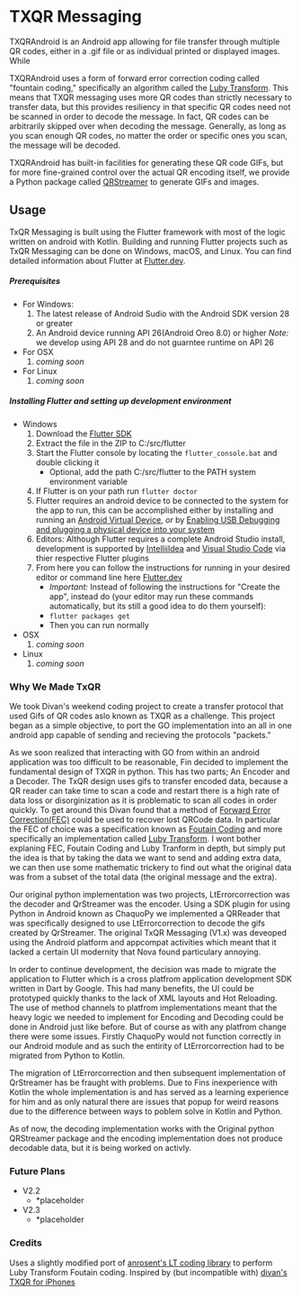 # TXQR Messaging

TXQRAndroid is an Android app allowing for file transfer through multiple QR codes, either in a .gif file or as individual printed or displayed images. While 


TXQRAndroid uses a form of forward error correction coding called "fountain coding," specifically an algorithm called the [Luby Transform](https://divan.dev/posts/fountaincodes/). 
This means that TXQR messaging uses more QR codes than strictly necessary to transfer data, but this provides resiliency in that 
specific QR codes need not be scanned in order to decode the message. In fact, QR codes can be arbitrarily skipped over when decoding the message. 
Generally, as long as you scan enough QR codes, no matter the order or specific ones you scan, the message will be decoded. 


TXQRAndroid has built-in facilities for generating these QR code GIFs, but for more fine-grained control over the actual QR encoding itself, 
we provide a Python package called [QRStreamer](https://github.com/ThePlasmaRailgun/QRStreamer) to generate GIFs and images. 

## Usage 

TxQR Messaging is built using the Flutter framework with most of the logic written on android with Kotlin.
Building and running Flutter projects such as TxQR Messaging can be done on Windows, macOS, and Linux.
You can find detailed information about Flutter at [Flutter.dev](https://flutter.dev).
##### Prerequisites
* For Windows:
	1. The latest release of Android Sudio with the Android SDK version 28 or greater
	2. An Android device running API 26(Android Oreo 8.0) or higher *Note:* we develop using API 28 and do not guarntee runtime on API 26
* For OSX
	1. *coming soon*
* For Linux
	1. *coming soon*
##### Installing Flutter and setting up development environment
* Windows
	1. Download the [Flutter SDK](https://storage.googleapis.com/flutter_infra/releases/stable/windows/flutter_windows_v1.5.4-hotfix.2-stable.zip)
	2. Extract the file in the ZIP to C:/src/flutter
	3. Start the Flutter console by locating the `flutter_console.bat` and double clicking it
		* Optional, add the path C:/src/flutter to the PATH system environment variable
	4. If Flutter is on your path run `flutter doctor`
	5. Flutter requires an android device to be connected to the system for the app to run, this can be accomplished either by installing and running an [Android Virtual Device](https://flutter.dev/docs/get-started/install/windows#set-up-the-android-emulator), *or* by [Enabling USB Debugging and plugging a physical device into your system](https://flutter.dev/docs/get-started/install/windows#set-up-your-android-device)
	6. Editors: Although Flutter requires a complete Android Studio install, development is supported by [IntellijIdea](https://flutter.dev/docs/get-started/editor?tab=androidstudio) and [Visual Studio Code](https://flutter.dev/docs/get-started/editor?tab=vscode) via thier respective Flutter plugins
	7. From here you can follow the instructions for running in your desired editor or command line here [Flutter.dev](https://flutter.dev/docs/get-started/test-drive?tab=)
		* *Important:* Instead of following the instructions for "Create the app", instead do (your editor may run these commands automatically, but its still a good idea to do them yourself):
		* `flutter packages get`
		* Then you can run normally
* OSX
	1. *coming soon*
* Linux
	1. *coming soon*

### Why We Made TxQR
We took Divan's weekend coding project to create a transfer protocol that used Gifs of QR codes aslo known as TXQR as a challenge. This project began as a simple objective, to port the GO implementation into an all in one android app capable of sending and recieving the protocols "packets."

As we soon realized that interacting with GO from within an android application was too difficult to be reasonable, Fin decided to implement the fundamental design of TXQR in python. This has two parts; An Encoder and a Decoder. The TxQR design uses gifs to transfer encoded data, because a QR reader can take time to scan a code and restart there is a high rate of data loss or disorginization as it is problematic to scan all codes in order quickly. To get around this Divan found that a method of [Forward Error Correction(FEC)](https://en.wikipedia.org/wiki/Forward_error_correction) could be used to recover lost QRCode data. In particular the FEC of choice was a specification known as [Foutain Coding](https://en.wikipedia.org/wiki/Fountain_code) and more specifically an implementation called [Luby Transform](https://en.wikipedia.org/wiki/Luby_transform_code). I wont bother explaning FEC, Foutain Coding and Luby Tranform in depth, but simply put the idea is that by taking the data we want to send and adding extra data, we can then use some mathematic trickery to find out what the original data was from a subset of the total data (the original message and the extra).

Our original python implementation was two projects, LtErrorcorrection was the decoder and QrStreamer was the encoder. Using a SDK plugin for using Python in Android known as ChaquoPy we implemented a QRReader that was specifically designed to use LtErrorcorrection to decode the gifs created by QrStreamer. The original TxQR Messaging (V1.x) was deveoped using the Android platform and appcompat activities which meant that it lacked a certain UI modernity that Nova found particulary annoying.

In order to continue development, the decision was made to migrate the application to Flutter which is a cross platfrom application development SDK written in Dart by Google. This had many benefits, the UI could be prototyped quickly thanks to the lack of XML layouts and Hot Reloading. The use of method channels to platfrom implementations meant that the heavy logic we needed to implement for Encoding and Decoding could be done in Android just like before. But of course as with any platfrom change there were some issues. Firstly ChaquoPy would not function correctly in our Android module and as such the entirity of LtErrorcorrection had to be migrated from Python to Kotlin.

The migration of LtErrorcorrection and then subsequent implementation of QrStreamer has be fraught with problems. Due to Fins inexperience with Kotlin the whole implementation is and has served as a learning experience for him and as only natural there are issues that popup for weird reasons due to the difference between ways to poblem solve in Kotlin and Python.

As of now, the decoding implementation works with the Original python QRStreamer package and the encoding implementation does not produce decodable data, but it is being worked on activly.

### Future Plans

* V2.2
	* *placeholder
* V2.3
	* *placeholder

### Credits

Uses a slightly modified port of [anrosent's LT coding library](https://github.com/anrosent/LT-Code) to perform Luby Transform Foutain coding. Inspired by (but incompatible with) [divan's TXQR for iPhones](https://github.com/divan/txqr)